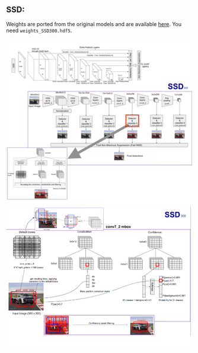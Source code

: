 ## SSD:
	
Weights are ported from the original models and are available [here](https://mega.nz/#F!7RowVLCL!q3cEVRK9jyOSB9el3SssIA). You need `weights_SSD300.hdf5`.

<img src="./images/ssd_schema_1.png" width=800>
	
<img src="./images/ssd_schema_2.png" width=800>

